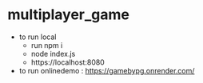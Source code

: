 # multiplayer_game
- to run local
  - run npm i
  - node index.js
  - https://localhost:8080
- to run onlinedemo : https://gamebypg.onrender.com/
